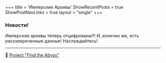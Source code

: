 +++
title = 'Имперские Архивы'
ShowRecentPosts = true
ShowPostNavLinks = true
layout = "single"
+++

### Новости!
Имперские архивы теперь отцифрованы!!! И, конечно же, есть расскекреченные данные! Наслаждайтесь!

---

📄 [Project "Find the Abyss"](project-Find-the-Abyss)